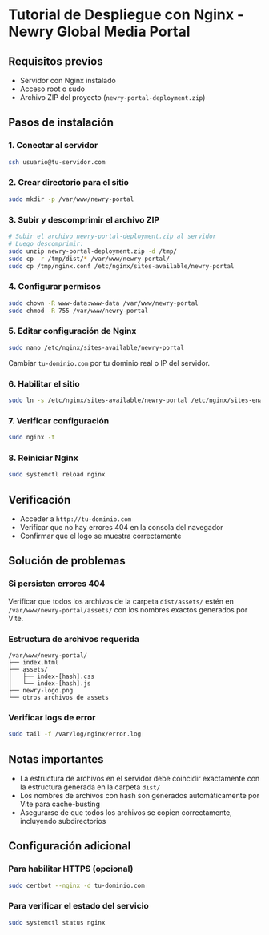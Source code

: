 # Tutorial de Despliegue con Nginx - Newry Global Media Portal

## Requisitos previos

- Servidor con Nginx instalado
- Acceso root o sudo
- Archivo ZIP del proyecto (`newry-portal-deployment.zip`)

## Pasos de instalación

### 1. Conectar al servidor

```bash
ssh usuario@tu-servidor.com
```

### 2. Crear directorio para el sitio

```bash
sudo mkdir -p /var/www/newry-portal
```

### 3. Subir y descomprimir el archivo ZIP

```bash
# Subir el archivo newry-portal-deployment.zip al servidor
# Luego descomprimir:
sudo unzip newry-portal-deployment.zip -d /tmp/
sudo cp -r /tmp/dist/* /var/www/newry-portal/
sudo cp /tmp/nginx.conf /etc/nginx/sites-available/newry-portal
```

### 4. Configurar permisos

```bash
sudo chown -R www-data:www-data /var/www/newry-portal
sudo chmod -R 755 /var/www/newry-portal
```

### 5. Editar configuración de Nginx

```bash
sudo nano /etc/nginx/sites-available/newry-portal
```

Cambiar `tu-dominio.com` por tu dominio real o IP del servidor.

### 6. Habilitar el sitio

```bash
sudo ln -s /etc/nginx/sites-available/newry-portal /etc/nginx/sites-enabled/
```

### 7. Verificar configuración

```bash
sudo nginx -t
```

### 8. Reiniciar Nginx

```bash
sudo systemctl reload nginx
```

## Verificación

- Acceder a `http://tu-dominio.com`
- Verificar que no hay errores 404 en la consola del navegador
- Confirmar que el logo se muestra correctamente

## Solución de problemas

### Si persisten errores 404

Verificar que todos los archivos de la carpeta `dist/assets/` estén en `/var/www/newry-portal/assets/` con los nombres exactos generados por Vite.

### Estructura de archivos requerida

```
/var/www/newry-portal/
├── index.html
├── assets/
│   ├── index-[hash].css
│   └── index-[hash].js
├── newry-logo.png
└── otros archivos de assets
```

### Verificar logs de error

```bash
sudo tail -f /var/log/nginx/error.log
```

## Notas importantes

- La estructura de archivos en el servidor debe coincidir exactamente con la estructura generada en la carpeta `dist/`
- Los nombres de archivos con hash son generados automáticamente por Vite para cache-busting
- Asegurarse de que todos los archivos se copien correctamente, incluyendo subdirectorios

## Configuración adicional

### Para habilitar HTTPS (opcional)

```bash
sudo certbot --nginx -d tu-dominio.com
```

### Para verificar el estado del servicio

```bash
sudo systemctl status nginx
```